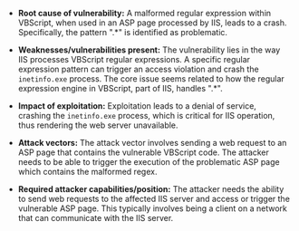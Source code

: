 - **Root cause of vulnerability:** A malformed regular expression within VBScript, when used in an ASP page processed by IIS, leads to a crash. Specifically, the pattern ".*" is identified as problematic.

- **Weaknesses/vulnerabilities present:** The vulnerability lies in the way IIS processes VBScript regular expressions. A specific regular expression pattern can trigger an access violation and crash the `inetinfo.exe` process. The core issue seems related to how the regular expression engine in VBScript, part of IIS, handles ".*".

- **Impact of exploitation:** Exploitation leads to a denial of service, crashing the `inetinfo.exe` process, which is critical for IIS operation, thus rendering the web server unavailable.

- **Attack vectors:** The attack vector involves sending a web request to an ASP page that contains the vulnerable VBScript code. The attacker needs to be able to trigger the execution of the problematic ASP page which contains the malformed regex.

- **Required attacker capabilities/position:** The attacker needs the ability to send web requests to the affected IIS server and access or trigger the vulnerable ASP page. This typically involves being a client on a network that can communicate with the IIS server.